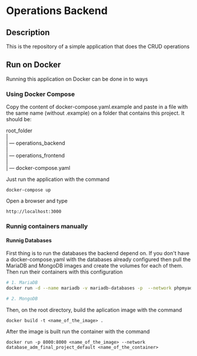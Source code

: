 # Operations Backend

## Description
This is the repository of a simple application that does the CRUD operations

## Run on Docker
Running this application on Docker can be done in to ways

### Using Docker Compose
Copy the content of docker-compose.yaml.example and paste in a file with the same name (without .example) on a folder that contains this project. It should be:

root_folder<br>
|<br>
| — operations_backend<br>
|<br>
| — operations_frontend<br>
|<br>
| — docker-compose.yaml

Just run the application with the command 

`docker-compose up`

Open a browser and type

`http://localhost:3000`

### Runnig containers manually

#### Runnig Databases
First thing is to run the databases the backend depend on.
If you don't have a docker-compose.yaml with the databases already configured then
pull the MariaDB and MongoDB images and create the volumes for each of them.
Then run their containers with this configuration

```bash
# 1. MariaDB
docker run -d --name mariadb -v mariadb-databases -p  --network phpmyadmin-network -e "MYSQL_ROOT_PASSWORD=suasenha" mariadb

# 2. MongoDB


```

Then, on the root directory, build the aplication image with the command

`docker build -t <name_of_the_image> .`

After the image is built run the container with the command

`docker run -p 8000:8000 <name_of_the_image> --network database_adm_final_project_default <name_of_the_container>`
